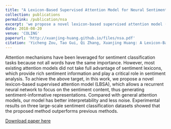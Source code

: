 ```yaml
---
title: "A Lexicon-Based Supervised Attention Model for Neural Sentiment Analysis"
collection: publications
permalink: /publication/nsa
excerpt: 'we propose a novel lexicon-based supervised attention model (LBSA) for generating sentiment-informative representations.'
date: 2018-08-20
venue: 'COLING'
paperurl: 'http://xuanjing-huang.github.io/files/nsa.pdf'
citation: 'Yicheng Zou, Tao Gui, Qi Zhang, Xuanjing Huang: A Lexicon-Based Supervised Attention Model for Neural Sentiment Analysis. COLING 2018: 868-877'
---
```

Attention mechanisms have been leveraged for sentiment classification tasks because not all words have the same importance. However, most existing attention models did not take full advantage of sentiment lexicons, which provide rich sentiment information and play a critical role in sentiment analysis. To achieve the above target, in this work, we propose a novel lexicon-based supervised attention model (LBSA), which allows a recurrent neural network to focus on the sentiment content, thus generating sentiment-informative representations. Compared with general attention models, our model has better interpretability and less noise. Experimental results on three large-scale sentiment classification datasets showed that the proposed method outperforms previous methods.

[Download paper here](http://xuanjing-huang.github.io/files/nsa.pdf)
